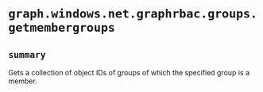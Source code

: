 # `graph.windows.net.graphrbac.groups.getmembergroups`

## `summary`
Gets a collection of object IDs of groups of which the specified group is a member.


